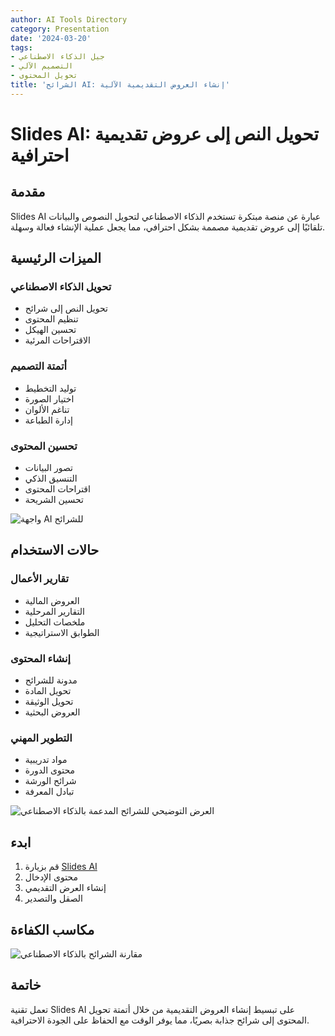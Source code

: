 ```yaml
---
author: AI Tools Directory
category: Presentation
date: '2024-03-20'
tags:
- جيل الذكاء الاصطناعي
- التصميم الآلي
- تحويل المحتوى
title: 'الشرائح AI: إنشاء العروض التقديمية الآلية'
---
```


# Slides AI: تحويل النص إلى عروض تقديمية احترافية

## مقدمة

Slides AI عبارة عن منصة مبتكرة تستخدم الذكاء الاصطناعي لتحويل النصوص والبيانات تلقائيًا إلى عروض تقديمية مصممة بشكل احترافي، مما يجعل عملية الإنشاء فعالة وسهلة.

## الميزات الرئيسية

### تحويل الذكاء الاصطناعي
- تحويل النص إلى شرائح
- تنظيم المحتوى
- تحسين الهيكل
- الاقتراحات المرئية

### أتمتة التصميم
- توليد التخطيط
- اختيار الصورة
- تناغم الألوان
- إدارة الطباعة

### تحسين المحتوى
- تصور البيانات
- التنسيق الذكي
- اقتراحات المحتوى
- تحسين الشريحة

![واجهة AI للشرائح](/imgs/slidesai/interface.jpg)

## حالات الاستخدام

### تقارير الأعمال
- العروض المالية
- التقارير المرحلية
- ملخصات التحليل
- الطوابق الاستراتيجية

### إنشاء المحتوى
- مدونة للشرائح
- تحويل المادة
- تحويل الوثيقة
- العروض البحثية

### التطوير المهني
- مواد تدريبية
- محتوى الدورة
- شرائح الورشة
- تبادل المعرفة

![العرض التوضيحي للشرائح المدعمة بالذكاء الاصطناعي](/imgs/slidesai/demo.jpg)

## ابدء

1. قم بزيارة [Slides AI](https://slidesai.io)
2. محتوى الإدخال
3. إنشاء العرض التقديمي
4. الصقل والتصدير

## مكاسب الكفاءة

![مقارنة الشرائح بالذكاء الاصطناعي](/imgs/slidesai/comparison.jpg)

## خاتمة

تعمل تقنية Slides AI على تبسيط إنشاء العروض التقديمية من خلال أتمتة تحويل المحتوى إلى شرائح جذابة بصريًا، مما يوفر الوقت مع الحفاظ على الجودة الاحترافية.